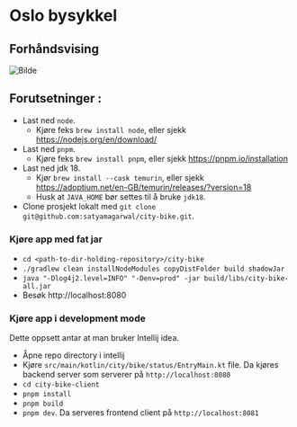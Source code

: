 # Oslo bysykkel

## Forhåndsvising

![Bilde](/media/demo.gif?raw=true)

## Forutsetninger :

* Last ned `node`. 
    * Kjøre feks `brew install node`, eller sjekk https://nodejs.org/en/download/
* Last ned `pnpm`.
    * Kjøre feks `brew install pnpm`, eller sjekk https://pnpm.io/installation
* Last ned jdk 18.
    * Kjør `brew install --cask temurin`, eller sjekk https://adoptium.net/en-GB/temurin/releases/?version=18
    * Husk at `JAVA_HOME` bør settes til å bruke `jdk18`.
* Clone prosjekt lokalt med `git clone git@github.com:satyamagarwal/city-bike.git`.

### Kjøre app med fat jar

* `cd <path-to-dir-holding-repository>/city-bike`
* `./gradlew clean installNodeModules copyDistFolder build shadowJar` 
* `java "-Dlog4j2.level=INFO" "-Denv=prod" -jar build/libs/city-bike-all.jar`
* Besøk http://localhost:8080

### Kjøre app i development mode

Dette oppsett antar at man bruker Intellij idea. 

* Åpne repo directory i intellij
* Kjøre `src/main/kotlin/city/bike/status/EntryMain.kt` file. Da kjøres backend server som serverer på `http://localhost:8080` 
* `cd city-bike-client`
* `pnpm install`
* `pnpm build`
* `pnpm dev`. Da serveres frontend client på `http://localhost:8081`
